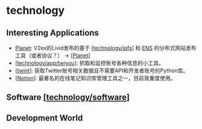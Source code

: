 # technology

## Interesting Applications

- [Planet](https://www.planetable.xyz/guides/): V2ex的Livid发布的基于 [[technology/ipfs]] 和 [ENS](https://ens.domains/) 的分布式网站发布工具（或者协议？） -> [[Planet]]
- [[technology/app/twiyou]]: 抓取和监控账号各种信息的小工具。
- [[twint]]: 获取Twitter账号相关数据且不需要API和开发者账号的Python库。
- [[Notion]]: 最著名的在线笔记知识库管理工具之一，目前我重度使用。


## Software [[technology/software]]

## Development World


[//begin]: # "Autogenerated link references for markdown compatibility"
[technology/ipfs]: technology/ipfs "ipfs"
[Planet]: technology/app/Planet "Planet"
[technology/app/twiyou]: technology/app/twiyou "twiyou"
[twint]: technology/app/twint "twint"
[Notion]: technology/app/Notion "Notion"
[technology/software]: technology/software "software"
[//end]: # "Autogenerated link references"